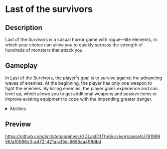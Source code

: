 # Last of the survivors

## Description

Last of the Survivors is a casual horror game with rogue—lite elements, in which your choice can allow you to quickly surpass the strength of hundreds of monsters that attack you.

## Gameplay

In Last of the Survivors, the player's goal is to survive against the advancing waves of enemies. At the beginning, the player has only one weapon to fight the enemies. By killing enemies, the player gains experience and can level up, which allows you to get additional weapons and passive items or improve existing equipment to cope with the impending greater danger.

<details>
  <summary>Abilities</summary>
  
  <ul>
    <li>Splash <br> <img src="https://github.com/imitatehappiness/GDLastOfTheSurvivors/assets/79199956/a3315256-cefe-41c1-92aa-6dbd6853fa5d" alt=""> </li>
    <li>Ice Spear <br> <img src="https://github.com/imitatehappiness/GDLastOfTheSurvivors/assets/79199956/0c847b4c-a805-489d-8979-1d3b7e7b615c" alt=""> </li>
    <li>Aura Water <br> <img src="https://github.com/imitatehappiness/GDLastOfTheSurvivors/assets/79199956/5f0cc1ad-9118-4f9a-b271-7d04cab52a41" alt=""> </li>
    <li>Tornado <br> <img src="https://github.com/imitatehappiness/GDLastOfTheSurvivors/assets/79199956/97b4a892-d24b-49b1-a144-f916924f7670" alt=""> </li>
    <li>Sticky Bullet <br> <img src="https://github.com/imitatehappiness/GDLastOfTheSurvivors/assets/79199956/4bc6e0dc-0c04-4da2-98c6-91cb3e9ed5c4" alt=""> </li>
    <li>Skipjack <br> <img src="https://github.com/imitatehappiness/GDLastOfTheSurvivors/assets/79199956/c399fa8f-a9aa-4795-ae97-4d264098304b" alt=""> </li>
    <li>Boomerang <br> <img src="https://github.com/imitatehappiness/GDLastOfTheSurvivors/assets/79199956/ccc5aee7-4091-4a1a-a722-d6ffaee485eb" alt=""> </li>
    <li>Trap <br> <img src="https://github.com/imitatehappiness/GDLastOfTheSurvivors/assets/79199956/803bc3f5-743e-4603-93ed-b8f0fb931e7a" alt=""> </li>
  </ul>
</details>

## Preview
https://github.com/imitatehappiness/GDLastOfTheSurvivors/assets/79199956/af0596c3-a472-421a-a13e-8685aa458dbd


